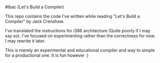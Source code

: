 #lbac (Let's Build a Compiler)

This repo contains the code I've written while reading "Let's Build a
Compiler" by Jack Crenshaw.

I've translated the instructions for i386 architecture (Quite poorly
if I may say so). I've focused on experimenting rather than the
correctness for now. I may rewrite it later.

This is merely an experimental and educational compiler and way to
simple for a productional one. It is fun however :)
